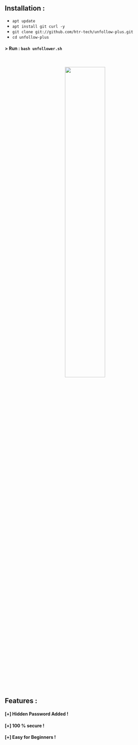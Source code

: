
## Installation :

* `apt update`
* `apt install git curl -y`
* `git clone git://github.com/htr-tech/unfollow-plus.git`
* `cd unfollow-plus`

#### > Run : `bash unfollower.sh`


<br>
<p align="center">
<img width="50%" src="https://instagram.fcok1-1.fna.fbcdn.net/v/t51.2885-15/e35/155897701_281888310019921_4861047244918448835_n.jpg?tp=1&_nc_ht=instagram.fcok1-1.fna.fbcdn.net&_nc_cat=101&_nc_ohc=4Xu9GZY37TUAX8JvlxX&oh=a24683d05187f149e0dacdc8604cbb70&oe=606B38B7&ig_cache_key=MjUyMTcwMjYxMTA5NTQ0MDkwMA%3D%3D.2"/>


## Features :
#### [+] Hidden Password Added !
#### [+] 100 % secure !
#### [+] Easy for Beginners !

